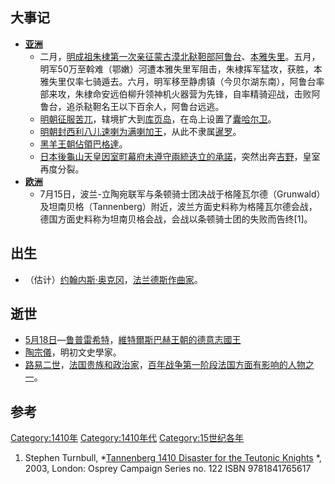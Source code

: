 ## 大事记

  - **[亚洲](../Page/亚洲.md "wikilink")**
      - 二月，[明成祖](../Page/明成祖.md "wikilink")[朱棣第一次亲征](../Page/朱棣.md "wikilink")[蒙古漠北](../Page/蒙古.md "wikilink")[鞑靼部](../Page/鞑靼.md "wikilink")[阿鲁台](../Page/阿鲁台.md "wikilink")、[本雅失里](../Page/本雅失里.md "wikilink")。五月，明军50万至斡难（鄂嫩）河遭本雅失里军阻击，朱棣挥军猛攻，获胜，本雅失里仅率七骑遁去。六月，明军移至静虏镇（今贝尔湖东南），阿鲁台率部来攻，朱棣命安远伯柳升领神机火器营为先锋，自率精骑迎战，击败阿鲁台，追杀鞑靼名王以下百余人，阿鲁台远逃。
      - [明朝征服](../Page/明朝.md "wikilink")[苦兀](../Page/苦兀.md "wikilink")，辖境扩大到[库页岛](../Page/库页岛.md "wikilink")，在岛上设置了[囊哈尔卫](../Page/囊哈尔卫.md "wikilink")。
      - [明朝封](../Page/明朝.md "wikilink")[西利八儿速喇为](../Page/西利八儿速喇.md "wikilink")[满喇加王](../Page/满喇加.md "wikilink")，从此不隶属[暹罗](../Page/暹罗.md "wikilink")。
      - [黑羊王朝佔領](../Page/黑羊王朝.md "wikilink")[巴格達](../Page/巴格达.md "wikilink")。
      - [日本](../Page/日本.md "wikilink")[後龜山天皇因](../Page/後龜山天皇.md "wikilink")[室町幕府未遵守兩統迭立的承諾](../Page/室町幕府.md "wikilink")，突然出奔[吉野](../Page/吉野.md "wikilink")，皇室再度分裂。
  - **[欧洲](../Page/欧洲.md "wikilink")**
      - 7月15日，波兰-立陶宛联军与条顿骑士团决战于格隆瓦尔德（Grunwald）及坦南贝格（Tannenberg）附近，波兰方面史料称为格隆瓦尔德会战，德国方面史料称为坦南贝格会战，会战以条顿骑士团的失败而告终\[1\]。

## 出生

  - （估计）[约翰内斯·奥克冈](../Page/约翰内斯·奥克冈.md "wikilink")，[法兰德斯作曲家](../Page/法兰德斯.md "wikilink")。

## 逝世

  - [5月18日](../Page/5月18日.md "wikilink")—[鲁普雷希特](../Page/鲁普雷希特_\(德意志\).md "wikilink")，[維特爾斯巴赫王朝的](../Page/維特爾斯巴赫王朝.md "wikilink")[德意志國王](../Page/德意志.md "wikilink")
  - [陶宗儀](../Page/陶宗儀.md "wikilink")，明初文史學家。
  - [路易二世](../Page/路易二世_\(波旁公爵\).md "wikilink")，[法国贵族和政治家](../Page/法国.md "wikilink")，[百年战争第一阶段法国方面有影响的人物之一](../Page/百年战争.md "wikilink")。

## 参考

[Category:1410年](https://zh.wikipedia.org/wiki/Category:1410年 "wikilink")
[Category:1410年代](https://zh.wikipedia.org/wiki/Category:1410年代 "wikilink")
[Category:15世纪各年](https://zh.wikipedia.org/wiki/Category:15世纪各年 "wikilink")

1.  Stephen Turnbull, *[Tannenberg 1410 Disaster for the Teutonic
    Knights](http://www.ospreypublishing.com/title_detail.php/title=S5619~ser=CAM~per=41)
    *, 2003, London: Osprey Campaign Series no. 122 ISBN 9781841765617